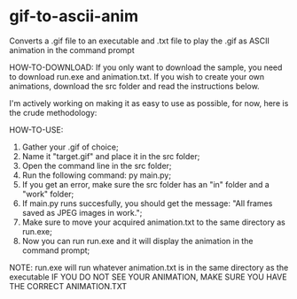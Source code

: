 # gif-to-ascii-anim
Converts a .gif file to an executable and .txt file to play the .gif as ASCII animation in the command prompt

HOW-TO-DOWNLOAD:
If you only want to download the sample, you need to download run.exe and animation.txt.
If you wish to create your own animations, download the src folder and read the instructions below.

I'm actively working on making it as easy to use as possible, for now, here is the crude methodology:

HOW-TO-USE:
1. Gather your .gif of choice;
2. Name it "target.gif" and place it in the src folder;
3. Open the command line in the src folder;
4. Run the following command: py main.py;
5. If you get an error, make sure the src folder has an "in" folder and a "work" folder;
6. If main.py runs succesfully, you should get the message: "All frames saved as JPEG images in work.";
7. Make sure to move your acquired animation.txt to the same directory as run.exe;
8. Now you can run run.exe and it will display the animation in the command prompt;

NOTE: run.exe will run whatever animation.txt is in the same directory as the executable
IF YOU DO NOT SEE YOUR ANIMATION, MAKE SURE YOU HAVE THE CORRECT ANIMATION.TXT
